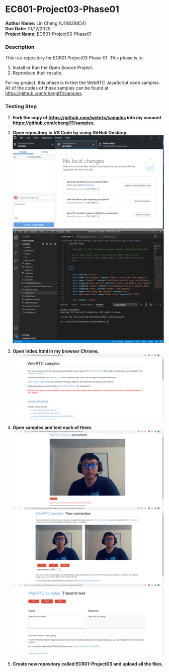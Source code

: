 # EC601-Project03-Phase01
**Author Name:** Lin Cheng (U14828854)\
**Due Date:** 10/12/2020\
**Project Name:** EC601-Project03-Phase01

### Description

This is a repository for EC601 Project03 Phase 01. This phase is to:
1. Install or Run the Open Source Project.
2. Reproduce their results.

For my project, this phase is to test the WebRTC JavaScript code samples. All of the codes of these samples can be found at https://github.com/chengl11/samples.

### Testing Step

1. **Fork the copy of https://github.com/webrtc/samples into my account https://github.com/chengl11/samples.**

2. **Open repository in VS Code by using GitHub Desktop.**
![Image of github-destop](https://github.com/chengl11/EC601-Project03/blob/main/Phase01/images/github-destop.png)
![Image of samples-code-in-VSCode](https://github.com/chengl11/EC601-Project03/blob/main/Phase01/images/samples-in-vscode.png)

3. **Open index.html in my browser Chrome.**
![Image of main-page-of-samples in](https://github.com/chengl11/EC601-Project03/blob/main/Phase01/images/main-page-of-samples.png)

4. **Open samples and test each of them.**
![Image of Basic-getUserMedia-demo](https://github.com/chengl11/EC601-Project03/blob/main/Phase01/images/Basic-getUserMedia-demo.png)
![Image of basic-peer-connection-demo](https://github.com/chengl11/EC601-Project03/blob/main/Phase01/images/basic-peer-connection-demo.png)
![Image of transmit-text.png](https://github.com/chengl11/EC601-Project03/blob/main/Phase01/images/transmit-text.png)

5. **Create new repository called EC601-Project03 and upload all the files.**

